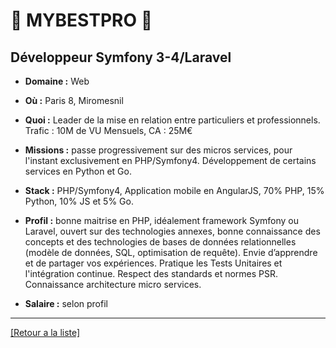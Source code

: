 # 👥 MYBESTPRO 👥

## Développeur Symfony 3-4/Laravel

- **Domaine :** Web

- **Où :** Paris 8, Miromesnil
- **Quoi :** Leader de la mise en relation entre particuliers et professionnels. Trafic : 10M de VU Mensuels, CA : 25M€
- **Missions :** passe progressivement sur des micros services, pour l'instant exclusivement en PHP/Symfony4. Développement de certains services en Python et Go.
- **Stack :** PHP/Symfony4, Application mobile en AngularJS, 70% PHP, 15% Python, 10% JS et 5% Go. 
- **Profil :** bonne maitrise en PHP, idéalement framework Symfony ou Laravel, ouvert sur des technologies annexes, bonne connaissance des concepts et des technologies de bases de données relationnelles (modèle de données, SQL, optimisation de requête). Envie d’apprendre et de partager vos expériences. Pratique les Tests Unitaires et l'intégration continue. Respect des standards et normes PSR. Connaissance architecture micro services.
- **Salaire :** selon profil

----
<a href="https://github.com/jlondiche/job-board-php/blob/master/00README.md">[Retour a la liste]</a>